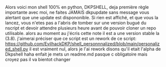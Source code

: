 Alors voici mon shell 100% en python, DKPSHELL, deja première règle importante avec moi, ne faites JAMAIS dkpupdate sans message vous alertant que une update est dispononible. 
Si rien est affiché, et que vous la lancez, vous n'etes pas a l'abris de tomber sur une version bugué du nscript et devoir attendre plusieurs heure avant de pouvoir cloner un repo utilisable.
alors au moment au j'écris cette note il est a une version stable la (3.8).
j'aimerai préciser que ce script est un rework de ce script: https://github.com/EvilhackDKP/shell_personnnalized/blob/main/personalized_shell.py
il est vraiment nul, alors je l'ai rework disons qu'il etait l'alpha de Dkpshell haha
enfait je mets un readme.md pasque c obligatoire mais croyez pas il va bientot changer
